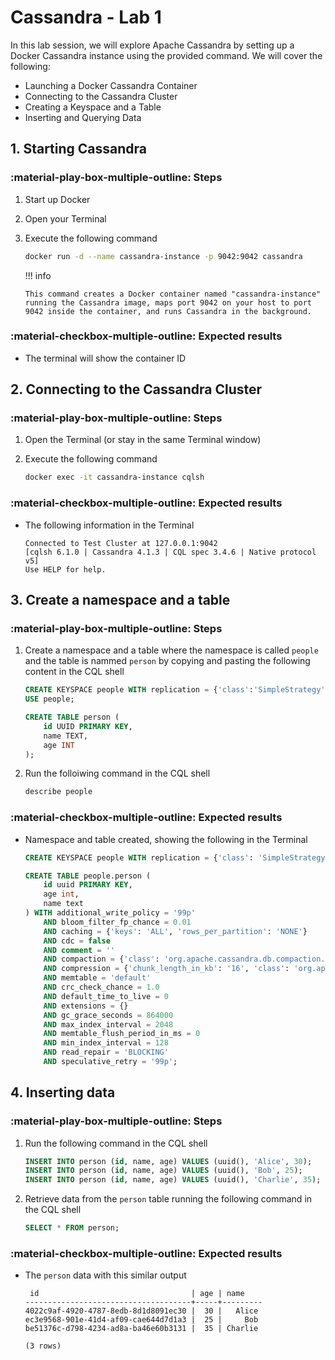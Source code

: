 # Cassandra - Lab 1

In this lab session, we will explore Apache Cassandra by setting up a Docker Cassandra instance using the provided command. We will cover the following:

- Launching a Docker Cassandra Container
- Connecting to the Cassandra Cluster
- Creating a Keyspace and a Table
- Inserting and Querying Data


## 1. Starting Cassandra

### :material-play-box-multiple-outline: Steps

1.  Start up Docker
2.  Open your Terminal
3.  Execute the following command

    ```bash
    docker run -d --name cassandra-instance -p 9042:9042 cassandra
    ```

    !!! info

        This command creates a Docker container named "cassandra-instance" running the Cassandra image, maps port 9042 on your host to port 9042 inside the container, and runs Cassandra in the background.


### :material-checkbox-multiple-outline: Expected results

- The terminal will show the container ID

## 2. Connecting to the Cassandra Cluster

### :material-play-box-multiple-outline: Steps

1. Open the Terminal (or stay in the same Terminal window)
2. Execute the following command

   ```bash
   docker exec -it cassandra-instance cqlsh
   ```

### :material-checkbox-multiple-outline: Expected results

* The following information in the Terminal

    ```
    Connected to Test Cluster at 127.0.0.1:9042
    [cqlsh 6.1.0 | Cassandra 4.1.3 | CQL spec 3.4.6 | Native protocol v5]
    Use HELP for help.
    ```

## 3. Create a namespace and a table

### :material-play-box-multiple-outline: Steps

1. Create a namespace and a table where the namespace is called `people` and the table is nammed `person` by copying and pasting the following content in the CQL shell

    ```sql
    CREATE KEYSPACE people WITH replication = {'class':'SimpleStrategy', 'replication_factor':1};
    USE people;

    CREATE TABLE person (
        id UUID PRIMARY KEY,
        name TEXT,
        age INT
    );
    ```

2. Run the folloiwing command in the CQL shell
   
    ```bash
    describe people
    ```

### :material-checkbox-multiple-outline: Expected results

* Namespace and table created, showing the following in the Terminal

    ```sql
    CREATE KEYSPACE people WITH replication = {'class': 'SimpleStrategy', 'replication_factor': '1'}  AND durable_writes = true;

    CREATE TABLE people.person (
        id uuid PRIMARY KEY,
        age int,
        name text
    ) WITH additional_write_policy = '99p'
        AND bloom_filter_fp_chance = 0.01
        AND caching = {'keys': 'ALL', 'rows_per_partition': 'NONE'}
        AND cdc = false
        AND comment = ''
        AND compaction = {'class': 'org.apache.cassandra.db.compaction.SizeTieredCompactionStrategy', 'max_threshold': '32', 'min_threshold': '4'}
        AND compression = {'chunk_length_in_kb': '16', 'class': 'org.apache.cassandra.io.compress.LZ4Compressor'}
        AND memtable = 'default'
        AND crc_check_chance = 1.0
        AND default_time_to_live = 0
        AND extensions = {}
        AND gc_grace_seconds = 864000
        AND max_index_interval = 2048
        AND memtable_flush_period_in_ms = 0
        AND min_index_interval = 128
        AND read_repair = 'BLOCKING'
        AND speculative_retry = '99p';
    ```

## 4. Inserting data

### :material-play-box-multiple-outline: Steps

1. Run the following command in the CQL shell

    ```sql
    INSERT INTO person (id, name, age) VALUES (uuid(), 'Alice', 30);
    INSERT INTO person (id, name, age) VALUES (uuid(), 'Bob', 25);
    INSERT INTO person (id, name, age) VALUES (uuid(), 'Charlie', 35);
    ```

2. Retrieve data from the `person` table running the following command in the CQL shell

    ```sql
    SELECT * FROM person;
    ```

### :material-checkbox-multiple-outline: Expected results

* The `person` data with this similar output

    ```
     id                                  | age | name
    -------------------------------------+-----+---------
    4022c9af-4920-4787-8edb-8d1d8091ec30 |  30 |   Alice
    ec3e9568-901e-41d4-af09-cae644d7d1a3 |  25 |     Bob
    be51376c-d798-4234-ad8a-ba46e60b3131 |  35 | Charlie

    (3 rows)
    ```